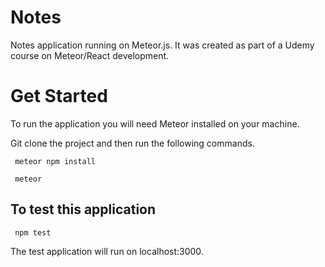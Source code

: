 # Notes

Notes application running on Meteor.js. It was created as part of a Udemy course on Meteor/React development. 

# Get Started

To run the application you will need Meteor installed on your machine. 

Git clone the project and then run the following commands. 

```
 meteor npm install
```

```
 meteor 
```

##  To test this application 

```
 npm test
```
The test application will run on localhost:3000.

